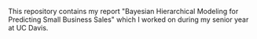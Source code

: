 This repository contains my report "Bayesian Hierarchical Modeling for Predicting Small Business Sales"
which I worked on during my senior year at UC Davis.

